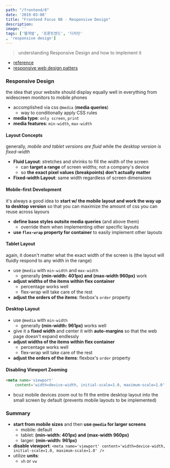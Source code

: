 ```yaml
---
path: "/frontend/8"
date: '2019-03-08'
title: "Frontend Focus 08 - Responsive Design"
description: 
image: ''
tags: ['웹개발', '프론트엔드', '디자인'
, 'responsive design']
---
```

> understanding Responsive Design and how to implement it

- [reference](https://internetingishard.com/)
- [responsive web design patters](https://developers.google.com/web/fundamentals/design-and-ux/responsive/patterns?hl=en)

### Responsive Design
the idea that your website should display equally well in everything from widescreen monitors to mobile phones
- accomplished via css `@media` (__media queries__)
    - way to conditionally apply CSS rules
- __media type__: `only screen`, `print`
- __media features__: `min-width`, `max-width`

#### Layout Concepts
generally, _mobile and tablet versions are fluid_ while the _desktop version is fixed-width_
- __Fluid Layout__: stretches and shrinks to fill the width of the screen
    - can __target a range__ of screen widths; not a company's device
    - so __the exact pixel values (breakpoints) don't actually matter__
- __Fixed-width Layout__: same width regardless of screen dimensions

#### Mobile-first Development
it's always a good idea to __start w/ the mobile layout and work the way up to desktop version__ so that you can maximize the amount of css you can reuse across layours
- __define base styles outsite media queries__ (and above them)
    - override them when implementing other specific layouts
- __use `flex-wrap` property for container__ to easily implement other layouts

#### Tablet Layout
again, it doesn't matter what the exact width of the screen is (the layout will fluidly respond to any width in the range)
- use `@media` with `min-width` and `max-width`
    - generally __(min-width: 401px) and (max-width 960px)__ work
- __adjust widths of the items within flex container__
    - percentage works well
    - flex-wrap will take care of the rest
- __adjust the orders of the items__: flexbox's `order` property

#### Desktop Layout
- use `@media` with `min-width`
    - generally __(min-width: 961px)__ works well
- give it a __fixed width__ and center it with __auto-margins__ so that the web page doesn't expand endlessly
- __adjust widths of the items within flex container__
    - percentage works well
    - flex-wrap will take care of the rest
- __adjust the orders of the items__: flexbox's `order` property

#### Disabling Viewport Zooming
```html
<meta name='viewport'
    content='width=device-width, initial-scale=1.0, maximum-scale=1.0' />
```
- bcuz mobile devices zoom out to fit the entire desktop layout into the small screen by default (prevents mobile layouts to be implemented)

### Summary
- __start from mobile sizes__ and then __use `@media` for larger screens__
    - mobile: default
    - tablet: __(min-width: 401px) and (max-width 960px)__
    - larger: __(min-width: 961px)__
- __disable viewport__: `<meta name='viewport' content='width=device-width, initial-scale=1.0, maximum-scale=1.0' />`
- utilize __units__:
    - `vh` or `vw`

